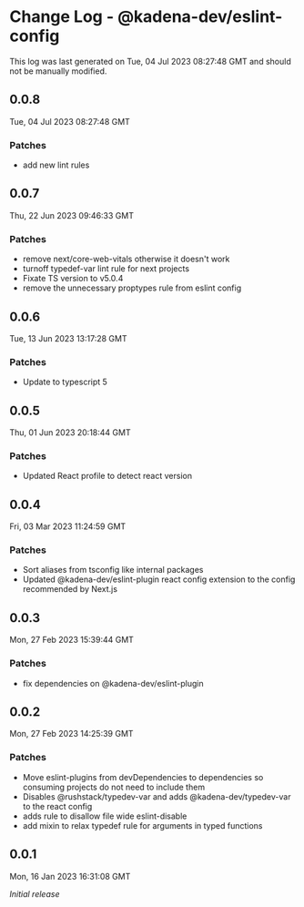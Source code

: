 # Change Log - @kadena-dev/eslint-config

This log was last generated on Tue, 04 Jul 2023 08:27:48 GMT and should not be manually modified.

## 0.0.8
Tue, 04 Jul 2023 08:27:48 GMT

### Patches

- add new lint rules

## 0.0.7
Thu, 22 Jun 2023 09:46:33 GMT

### Patches

- remove next/core-web-vitals otherwise it doesn't work
- turnoff typedef-var lint rule for next projects
- Fixate TS version to v5.0.4
- remove the unnecessary proptypes rule from eslint config

## 0.0.6
Tue, 13 Jun 2023 13:17:28 GMT

### Patches

- Update to typescript 5

## 0.0.5
Thu, 01 Jun 2023 20:18:44 GMT

### Patches

- Updated React profile to detect react version

## 0.0.4
Fri, 03 Mar 2023 11:24:59 GMT

### Patches

- Sort aliases from tsconfig like internal packages
- Updated @kadena-dev/eslint-plugin react config extension to the config recommended by Next.js

## 0.0.3
Mon, 27 Feb 2023 15:39:44 GMT

### Patches

- fix dependencies on @kadena-dev/eslint-plugin

## 0.0.2
Mon, 27 Feb 2023 14:25:39 GMT

### Patches

- Move eslint-plugins from devDependencies to dependencies so consuming projects do not need to include them
- Disables @rushstack/typedev-var and adds @kadena-dev/typedev-var to the react config
- adds rule to disallow file wide eslint-disable
- add mixin to relax typedef rule for arguments in typed functions

## 0.0.1
Mon, 16 Jan 2023 16:31:08 GMT

_Initial release_

